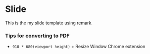 Slide
===

This is the my slide template using [remark](https://github.com/gnab/remark).


### Tips for converting to PDF 

+ `910 * 680(viewport height)` + Resize Window Chrome extension
